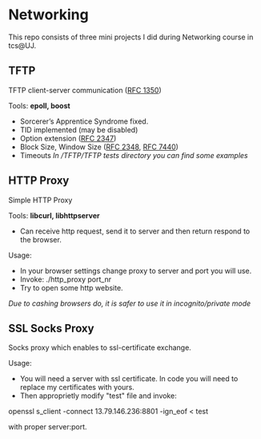 # Networking

This repo consists of three mini projects I did during Networking course in tcs@UJ.

## TFTP

TFTP client-server communication ([RFC 1350](https://tools.ietf.org/html/rfc1350))

Tools: **epoll, boost**
* Sorcerer’s Apprentice Syndrome fixed.
* TID implemented (may be disabled)
* Option extension ([RFC 2347](https://tools.ietf.org/html/rfc2347))
* Block Size, Window Size ([RFC 2348](https://tools.ietf.org/html/rfc2348), [RFC 7440](https://tools.ietf.org/html/rfc7440))
* Timeouts
*In /TFTP/TFTP tests directory you can find some examples*

## HTTP Proxy

Simple HTTP Proxy

Tools: **libcurl, libhttpserver**
* Can receive http request, send it to server and then return respond to the browser.

Usage:

* In your browser settings change proxy to server and port you will use.
* Invoke: ./http_proxy port_nr
* Try to open some http website.

*Due to cashing browsers do, it is safer to use it in incognito/private mode*

## SSL Socks Proxy

Socks proxy which enables to ssl-certificate exchange.

Usage:
* You will need a server with ssl certificate. In code you will need to replace my certificates with yours.
* Then approprietly modify "test" file and invoke:

openssl  s_client -connect 13.79.146.236:8801 -ign_eof < test

with proper server:port.
